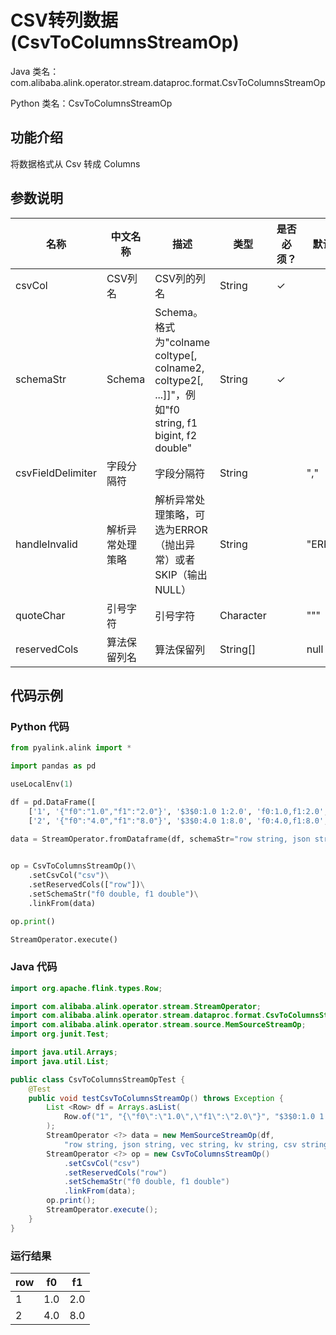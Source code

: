 # CSV转列数据 (CsvToColumnsStreamOp)
Java 类名：com.alibaba.alink.operator.stream.dataproc.format.CsvToColumnsStreamOp

Python 类名：CsvToColumnsStreamOp


## 功能介绍
将数据格式从 Csv 转成 Columns


## 参数说明

| 名称 | 中文名称 | 描述 | 类型 | 是否必须？ | 默认值 |
| --- | --- | --- | --- | --- | --- |
| csvCol | CSV列名 | CSV列的列名 | String | ✓ |  |
| schemaStr | Schema | Schema。格式为"colname coltype[, colname2, coltype2[, ...]]"，例如"f0 string, f1 bigint, f2 double" | String | ✓ |  |
| csvFieldDelimiter | 字段分隔符 | 字段分隔符 | String |  | "," |
| handleInvalid | 解析异常处理策略 | 解析异常处理策略，可选为ERROR（抛出异常）或者SKIP（输出NULL） | String |  | "ERROR" |
| quoteChar | 引号字符 | 引号字符 | Character |  | "\"" |
| reservedCols | 算法保留列名 | 算法保留列 | String[] |  | null |

## 代码示例
### Python 代码
```python
from pyalink.alink import *

import pandas as pd

useLocalEnv(1)

df = pd.DataFrame([
    ['1', '{"f0":"1.0","f1":"2.0"}', '$3$0:1.0 1:2.0', 'f0:1.0,f1:2.0', '1.0,2.0', 1.0, 2.0],
    ['2', '{"f0":"4.0","f1":"8.0"}', '$3$0:4.0 1:8.0', 'f0:4.0,f1:8.0', '4.0,8.0', 4.0, 8.0]])

data = StreamOperator.fromDataframe(df, schemaStr="row string, json string, vec string, kv string, csv string, f0 double, f1 double")
  

op = CsvToColumnsStreamOp()\
    .setCsvCol("csv")\
    .setReservedCols(["row"])\
    .setSchemaStr("f0 double, f1 double")\
    .linkFrom(data)

op.print()

StreamOperator.execute()
```
### Java 代码
```java
import org.apache.flink.types.Row;

import com.alibaba.alink.operator.stream.StreamOperator;
import com.alibaba.alink.operator.stream.dataproc.format.CsvToColumnsStreamOp;
import com.alibaba.alink.operator.stream.source.MemSourceStreamOp;
import org.junit.Test;

import java.util.Arrays;
import java.util.List;

public class CsvToColumnsStreamOpTest {
	@Test
	public void testCsvToColumnsStreamOp() throws Exception {
		List <Row> df = Arrays.asList(
			Row.of("1", "{\"f0\":\"1.0\",\"f1\":\"2.0\"}", "$3$0:1.0 1:2.0", "f0:1.0,f1:2.0", "1.0,2.0", 1.0, 2.0)
		);
		StreamOperator <?> data = new MemSourceStreamOp(df,
			"row string, json string, vec string, kv string, csv string, f0 double, f1 double");
		StreamOperator <?> op = new CsvToColumnsStreamOp()
			.setCsvCol("csv")
			.setReservedCols("row")
			.setSchemaStr("f0 double, f1 double")
			.linkFrom(data);
		op.print();
		StreamOperator.execute();
	}
}
```

### 运行结果
    
|row|f0|f1|
|---|---|---|
|1|1.0|2.0|
|2|4.0|8.0|
    
